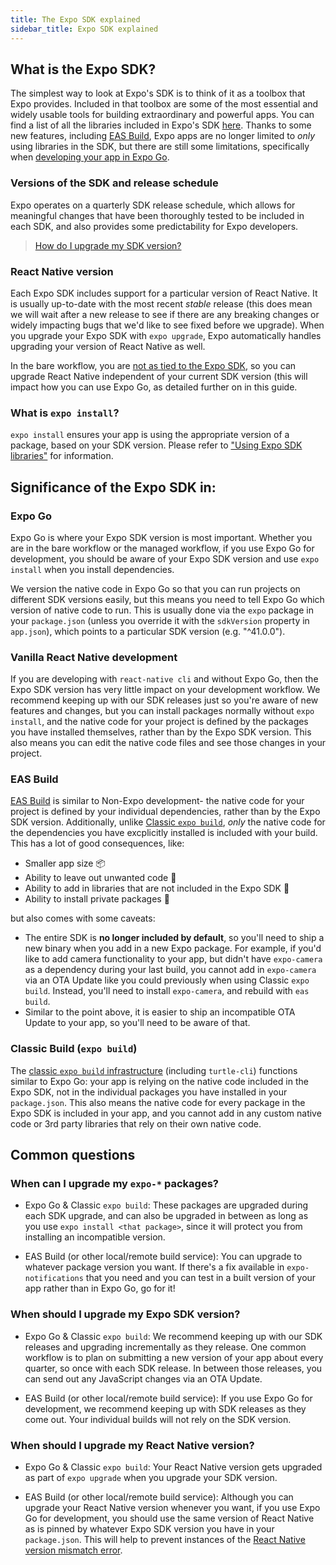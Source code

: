 ```yaml
---
title: The Expo SDK explained
sidebar_title: Expo SDK explained
---
```


## What is the Expo SDK?

The simplest way to look at Expo's SDK is to think of it as a toolbox that Expo provides. Included in that toolbox are some of the most essential and widely usable tools for building extraordinary and powerful apps. You can find a list of all the libraries included in Expo's SDK [here](/versions/latest/). Thanks to some new features, including [EAS Build](/build/introduction.md), Expo apps are no longer limited to _only_ using libraries in the SDK, but there are still some limitations, specifically when [developing your app in Expo Go](#expo-go).

### Versions of the SDK and release schedule

Expo operates on a quarterly SDK release schedule, which allows for meaningful changes that have been thoroughly tested to be included in each SDK, and also provides some predictability for Expo developers.

> [How do I upgrade my SDK version?](/workflow/upgrading-expo-sdk-walkthrough.md)

### React Native version

Each Expo SDK includes support for a particular version of React Native. It is usually up-to-date with the most recent _stable_ release (this does mean we will wait after a new release to see if there are any breaking changes or widely impacting bugs that we'd like to see fixed before we upgrade). When you upgrade your Expo SDK with `expo upgrade`, Expo automatically handles upgrading your version of React Native as well.

In the bare workflow, you are [not as tied to the Expo SDK](#significance-of-the-expo-sdk-in), so you can upgrade React Native independent of your current SDK version (this will impact how you can use Expo Go, as detailed further on in this guide.

### What is `expo install`?

`expo install` ensures your app is using the appropriate version of a package, based on your SDK version. Please refer to ["Using Expo SDK libraries"](/workflow/using-libraries/#using-expo-sdk-libraries) for information.

## Significance of the Expo SDK in:

### Expo Go

Expo Go is where your Expo SDK version is most important. Whether you are in the bare workflow or the managed workflow, if you use Expo Go for development, you should be aware of your Expo SDK version and use `expo install` when you install dependencies.

We version the native code in Expo Go so that you can run projects on different SDK versions easily, but this means you need to tell Expo Go which version of native code to run. This is usually done via the `expo` package in your `package.json` (unless you override it with the `sdkVersion` property in `app.json`), which points to a particular SDK version (e.g. "^41.0.0").

### Vanilla React Native development

If you are developing with `react-native cli` and without Expo Go, then the Expo SDK version has very little impact on your development workflow. We recommend keeping up with our SDK releases just so you're aware of new features and changes, but you can install packages normally without `expo install`, and the native code for your project is defined by the packages you have installed themselves, rather than by the Expo SDK version. This also means you can edit the native code files and see those changes in your project.

### EAS Build

[EAS Build](/build/introduction.md) is similar to Non-Expo development- the native code for your project is defined by your individual dependencies, rather than by the Expo SDK version. Additionally, unlike [Classic `expo build`](), _only_ the native code for the dependencies you have excplicitly installed is included with your build. This has a lot of good consequences, like:

- Smaller app size 📦
- Ability to leave out unwanted code 🙅
- Ability to add in libraries that are not included in the Expo SDK 🤝
- Ability to install private packages 🤫

but also comes with some caveats:

- The entire SDK is **no longer included by default**, so you'll need to ship a new binary when you add in a new Expo package. For example, if you'd like to add camera functionality to your app, but didn't have `expo-camera` as a dependency during your last build, you cannot add in `expo-camera` via an OTA Update like you could previously when using Classic `expo build`. Instead, you'll need to install `expo-camera`, and rebuild with `eas build`.
- Similar to the point above, it is easier to ship an incompatible OTA Update to your app, so you'll need to be aware of that.

### Classic Build (`expo build`)

The [classic `expo build` infrastructure](/distribution/building-standalone-apps.md) (including `turtle-cli`) functions similar to Expo Go: your app is relying on the native code included in the Expo SDK, not in the individual packages you have installed in your `package.json`. This also means the native code for every package in the Expo SDK is included in your app, and you cannot add in any custom native code or 3rd party libraries that rely on their own native code.

## Common questions

### When can I upgrade my `expo-*` packages?

- Expo Go & Classic `expo build`: These packages are upgraded during each SDK upgrade, and can also be upgraded in between as long as you use `expo install <that package>`, since it will protect you from installing an incompatible version.

- EAS Build (or other local/remote build service): You can upgrade to whatever package version you want. If there's a fix available in `expo-notifications` that you need and you can test in a built version of your app rather than in Expo Go, go for it!

### When should I upgrade my Expo SDK version?

- Expo Go & Classic `expo build`: We recommend keeping up with our SDK releases and upgrading incrementally as they release. One common workflow is to plan on submitting a new version of your app about every quarter, so once with each SDK release. In between those releases, you can send out any JavaScript changes via an OTA Update.

- EAS Build (or other local/remote build service): If you use Expo Go for development, we recommend keeping up with SDK releases as they come out. Your individual builds will not rely on the SDK version.

### When should I upgrade my React Native version?

- Expo Go & Classic `expo build`: Your React Native version gets upgraded as part of `expo upgrade` when you upgrade your SDK version.

- EAS Build (or other local/remote build service): Although you can upgrade your React Native version whenever you want, if you use Expo Go for development, you should use the same version of React Native as is pinned by whatever Expo SDK version you have in your `package.json`. This will help to prevent instances of the [React Native version mismatch error](/troubleshooting/react-native-version-mismatch.md).
